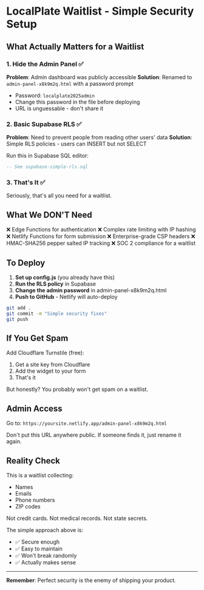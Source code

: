 # LocalPlate Waitlist - Simple Security Setup

## What Actually Matters for a Waitlist

### 1. Hide the Admin Panel ✅
**Problem**: Admin dashboard was publicly accessible
**Solution**: Renamed to `admin-panel-x8k9m2q.html` with a password prompt

- Password: `localplate2025admin`
- Change this password in the file before deploying
- URL is unguessable - don't share it

### 2. Basic Supabase RLS ✅
**Problem**: Need to prevent people from reading other users' data
**Solution**: Simple RLS policies - users can INSERT but not SELECT

Run this in Supabase SQL editor:
```sql
-- See supabase-simple-rls.sql
```

### 3. That's It ✅
Seriously, that's all you need for a waitlist.

## What We DON'T Need

❌ Edge Functions for authentication
❌ Complex rate limiting with IP hashing
❌ Netlify Functions for form submission
❌ Enterprise-grade CSP headers
❌ HMAC-SHA256 pepper salted IP tracking
❌ SOC 2 compliance for a waitlist

## To Deploy

1. **Set up config.js** (you already have this)
2. **Run the RLS policy** in Supabase
3. **Change the admin password** in admin-panel-x8k9m2q.html
4. **Push to GitHub** - Netlify will auto-deploy

```bash
git add .
git commit -m "Simple security fixes"
git push
```

## If You Get Spam

Add Cloudflare Turnstile (free):
1. Get a site key from Cloudflare
2. Add the widget to your form
3. That's it

But honestly? You probably won't get spam on a waitlist.

## Admin Access

Go to: `https://yoursite.netlify.app/admin-panel-x8k9m2q.html`

Don't put this URL anywhere public. If someone finds it, just rename it again.

## Reality Check

This is a waitlist collecting:
- Names
- Emails  
- Phone numbers
- ZIP codes

Not credit cards. Not medical records. Not state secrets.

The simple approach above is:
- ✅ Secure enough
- ✅ Easy to maintain
- ✅ Won't break randomly
- ✅ Actually makes sense

---

**Remember**: Perfect security is the enemy of shipping your product.